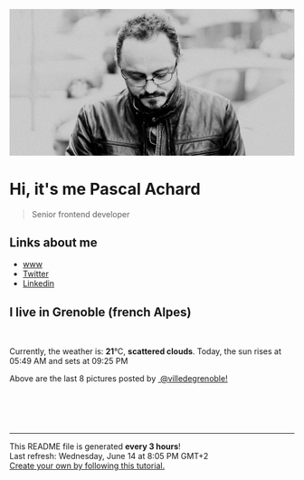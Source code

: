 ![Pascal Achard](./images/photo-pascal-achard.jpg)
# Hi, it's me Pascal Achard
> Senior frontend developer

## Links about me
- [www](https://www.pascal-achard.com)
- [Twitter](https://twitter.com/botmaster)
- [Linkedin](http://www.linkedin.com/in/pascal-achard)


## I live in Grenoble (french Alpes)
<img src="https://openweathermap.org/img/wn/03d@2x.png" alt="">

Currently, the weather is: **21**°C, **scattered clouds**.
Today, the sun rises at 05:49 AM and sets at 09:25 PM

Above are the last 8 pictures posted by <a href="https://www.instagram.com/villedegrenoble/" target="_blank"><img alt="" src="https://upload.wikimedia.org/wikipedia/commons/thumb/e/e7/Instagram_logo_2016.svg/1024px-Instagram_logo_2016.svg.png" width="20"/> @villedegrenoble!</a>

<p style="display: flex; flex-wrap: wrap; gap: 20px;">
        <img src="https://cdn1.picuki.com/hosted-by-instagram/q/0exhNuNYnjBGZDHIdN5WmL9I2PwkAQ9OKfhSQ7e71yJjMBhsLH6QvJA0mpCj4yRwKwVlASuRYzxl54gtUF5UAz19O0fWQLWKTjtS76mcUebN1TJm8ZVllbs2KXceZneu88clVQmYdSgIGaYDG7uo%7C%7CesJ+vrucjMBpi2XMLQT9zJBpY6uSKVKz8B1pJ2Jg3Tt%7C%7C9k4Ki5e82wzJURmpNTfvGhYEaW+NMB166d1RbMCxMkA%7C%7C6nRlSaHEmw+Jj8uRHagtIj+kOYA2CW5QD4z8iyPFpoKDnRGh0+C5CJ3t4gj1aSNBdxuiekakIH2bSAEXG428Fk71pu1ynOdV0Gv%7C%7CUlA2jjn1ZSyedo1iofXP6eQc9TlnzXUNrKIG6xGbEIeEMX%7C%7CawbyNOKDUt8fmY4SSqwW9Q2UpV%7C%7C7S7734wB4AGhM1GSKWcU=.jpeg" alt="" width="200"/>
        <img src="https://cdn1.picuki.com/hosted-by-instagram/q/0exhNuNYnjBGZDHIdN5WmL9I2PwkAQ9OKfhSQ7e71yJjMBhsLH6QvJA0mpCl6yRxIwVgFDeSYzxl548uV1hWCj1%7C%7CNUTeTr2PTjxV76ueUurN1TJj9pdmkbYxLnIfZX6p9MMuUAmYdSgIGaYDG7uo%7C%7CesJ%7C%7CfjwaDQDuDeQMuUtzCVG%7C%7CMm0X51wm8Rm3ayEv0Pxto0%7C%7CNylL9XkgKQcuq9jM+GhHDbr2PM86o6N0QrlChMIRrdDgmBq7EHl3Kj4nUQ+RubTOl+1ejQfrYjlh9kWmZboaFwERt3qT5VA0toFzqaqTZY49zt8ZkIH2CmUEXTE86kEon5zgx3PySWaI5lt25k3%7C%7C6bzpSvZ%7C%7CmbL3HKHNQe7fyBn6X+XnBaxrak0AVt3acA+Fed2RNo5Wk9YZSKBqgXiRokCCerPLzxp1WTMd0zXeWw==.jpeg" alt="" width="200"/>
        <img src="https://cdn1.picuki.com/hosted-by-instagram/q/0exhNuNYnjBGZDHIdN5WmL9I2PwkAQ9OKftSQ7e71yJjMBhsLH6QvJA0mpCl6yRxIwVgFDeSYzxl5YkrUF9VAj18P0TbSbCLTz1W7a+aU+jN1TRi8JFmnL8zLHwaYXem98ItVQmYdSgIGaYDG7uo%7C%7CesJ+fjrcjcFrjOMNbRKmDdttdCwFahlza4lsfe4kx2xu5xncG114WNxahlw5OLUqQUCSKn5PN1gpKZlR7pCjM4A%7C%7Cb281nf2F2MrNWh8FDSR9IXEi6g8iyDXdzQspjD3Fu8EIU8hjl246jAiqIk7vIasIadI+MZhpIaFZytBWmhm+jVBocW+xzTsSUGI%7C%7CgVRwGKOlf7kNPEu+8WgGtKbd+LolSCRVqvZQq5mdS0MAsrEYg%7C%7C7FPyzUMRXuLFjCctp81eZ%7C%7CiybbbzdxSI3CzAX1WDTKctWEqTb+6GnzWTZhmCI91c6xZs=.jpeg" alt="" width="200"/>
        <img src="https://cdn1.picuki.com/hosted-by-instagram/q/0exhNuNYnjBGZDHIdN5WmL9I2PwkAQ9OKfhSQ7e71yJjMBhsLH6QvJA0mpCj4yRwKwVlASuRYzxl5owjVlVSAz17OEbZTb2ITDxX5quQU+ykvDBv%7C%7CJFjlrozL30bZnWt8cUrU2epNWwSDv5PHL%7C%7Clo7gX5v%7C%7CsbCgEpjuSKrVCkGZTjse3TO9%7C%7C2pYf5%7C%7CHSv1izv9QpcmkazXgpdAd4+pvlpDk1VOCtO8BnsaBwVLYBxMEM7vm8yWjpX2skeiB4FTObtMXPmvpFui3rSzY57zz2F%7C%7CF9EEIdvlqztEskh9V+n5TxLYw89N8Ajq%7C%7CBS14mGWlvqklPv6XslHPaSkGI%7C%7CmIUwGPRn+T8J7gprsigdcy8U%7C%7C+4ynT1P5CTM7VPeVAlEsyPckyOd%7C%7Ce9Aelqqd5cFuBU42mP4hWQIYnTkSFmQjpP3mLfVLNUGtm5gpCq8UjDiznTplBrkZns.jpeg" alt="" width="200"/>
        <img src="https://cdn1.picuki.com/hosted-by-instagram/q/0exhNuNYnjBGZDHIdN5WmL9I2PwkAQ9OKftSQ7e71yJjMBhsLH6QvJA0mpCl6yRxIwVgFDeSYzxl5YotVlRZDj17NEXaQLGKSz5S7aqZU+rN1DVg95VhkLsyK3wZZn+s88ctVgmYdSgIGaYDG7uo%7C%7Ce4T5vvwZTEEuDqVNeUtzCVG%7C%7CMm0X51wm8Qf8fTT0FOzv9R3GzNJzWM1eUAmscnbrSgLUbr2O8ti9%7C%7CM6FPkKhMZL7e3tnyv2H2g+PVFwFA+cu5+czr5Uwxzmdwo382L6Xbk5CmYajWa9szsQitV8gqOzBcto3fNlkI%7C%7CmHWVXSE1KhjVP1pe+lX6aJTXv0EsPkzDs47WQQsg3n5OmcMSxWYy7+Q%7C%7CCTbzIErh2XmgJAq%7C%7CZXlDNGe+6Bp9Yk417HupI0Bi69VvrIOjRjEZTInN1jTe0H5t0HvvKlK7xpQ==.jpeg" alt="" width="200"/>
        <img src="https://cdn1.picuki.com/hosted-by-instagram/q/0exhNuNYnjBGZDHIdN5WmL9I2PwkAQ9OKfhSQ7e71yJjMBhsLH6QvJA0mpCl6yRxIwVgFDeSYzxl5YojWV5YCD18OEDYQbWOSDxS6qWbUejN2zZj9JRlkrw2LncfYX+u%7C%7C8YlUQmYdSgIGaYDG7uo%7C%7CesJ+fjrcjcFrjOMNbRKmDdttdCwFahlza4lsfe4kx2xu5xncG114WNxahlw5OLUqQUCSKn5PN1gpKZlR7pCjM4A%7C%7Cb281nT2F2MrNWh8FDSR9IXEi6g8iyDXdzQspjD3Eu8EIU8hjl246k4Zorh939GoI9lI+MZhovXtVn9BWmhm+jVBocW+xzTsSUGI%7C%7CgVRwGKOlf7kNPEu+8WgGtKbdPTmzRjvQqjPLJMdakAfIvrXHnLuDaKzPvINvIhtJvtD%7C%7C0iE0gjvfOTf9RQ3CzAX1WDTKcNSEdjb+6GnzWTZhmCI91c6xZs=.jpeg" alt="" width="200"/>
        <img src="https://cdn1.picuki.com/hosted-by-instagram/q/0exhNuNYnjBGZDHIdN5WmL9I2PwkAQ9OKfhSQ7e71yJjMBhsLH6QvJA0mpCj4yRwKwVlASuRYzxl5YojVVVQDT19NETWSLyATTxR6K2eXezN0jFv%7C%7CZFklb82JHQYbH+m9sQrXAmYdSgIGaYDG7uo%7C%7CesJ%7C%7CPnucjcFrjOMNbRKmDdttdCwFahlza4lsfe4kx2xu5xncG114WNxahlw5OLUqQUCSKn5PN1gpKZlR7pCjM4A%7C%7Cb281nT2F2MrNWh8FDSR9IXEi6g8iyDXdzQspjD3Hu8EIU8hjl246g5m574Y2r37JLU1+MYHl7WCWFlBWmhm+jVBocW+xzTvSUGI%7C%7CgVRwGKOlf7kNPEu+8WgGtKbd+rB2RPya5PkIrZdXGwAB%7C%7CLUBBLaE96%7C%7CLoUBt41FRK504Ank0yHkcryjxjI3CzAX1WDTLsEoE6%7C%7Cb+6GnzWTZhmCI91c6xZs=.jpeg" alt="" width="200"/>
        <img src="https://cdn1.picuki.com/hosted-by-instagram/q/0exhNuNYnjBGZDHIdN5WmL9I2PwkAQ9OKfhSQ7e71yJjMBhsLH6QvJA0mpCl6yRxIwVgFDeSYzxl5YoiUlpUCj17P0XcSb2PSD5U7KScUe6lvDRi9JBinLgxLnMabX6r8sQpUmSpNWwSDv5PHL%7C%7Clo7gX5vrtaSgEpjuSKrVCkGZTjse3TO9%7C%7C2pYf5%7C%7CHSv1izv9QpcmkazXgpdAd4+pvlpDk1VOCtO8BnsaBwVLYBxMEM7vm8yWjpX2skeiB4FTObtMXPmvpFui3rSzY57zz2F%7C%7Cx9EEIdvlqztEs%7C%7C674GgYqRI6w02t8A6IHYHWQvGWlvqklPv6XslHPaSUGI%7C%7CmIUwGPRn+T8J7gprsigdcy8U%7C%7CjI5HL0SbfoArBYVWkHUsTOXk36LMScFtlXlYZFTapN2VGy+gnoWZvBihpQQjpP3mLfVLQgYNzPgpCq8UjDiznTplBrkZns.jpeg" alt="" width="200"/>
</p>

------------
<p>This README file is generated <b>every 3 hours</b>!
    <br />Last refresh: Wednesday, June 14 at 8:05 PM GMT+2
    <br /><a href="https://medium.com/@th.guibert/how-to-create-a-self-updating-readme-md-for-your-github-profile-f8b05744ca91">Create your own by following this tutorial.</a>
</p>
<p><a href="https://github.com/botmaster/botmaster/actions/workflows/main.yaml"><img alt="" src="https://github.com/botmaster/botmaster/actions/workflows/main.yaml/badge.svg" /></a></p>

